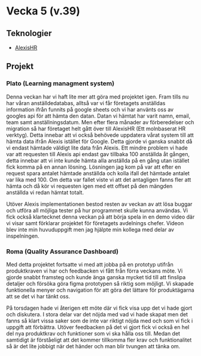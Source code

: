 # Vecka 5 (v.39)

## Teknologier

- [AlexisHR](https://alexishr.com/)

## Projekt

### Plato (Learning managment system)

Denna veckan har vi haft lite mer att göra med projektet igen. Fram tills nu har våran anställdedatabas, alltså var vi får företagets anställdas information ifrån funnits på
google sheets och vi har använts oss av googles api för att hämta den datan. Datan vi hämtat har varit namn, email, team samt anställningsdatum. Men efter flera månader av
förberedelser och migration så har företaget helt gått över till AlexisHR (Ett molnbaserat HR verktyg). Detta innebar att vi också behövede uppdatera vårat system till att
hämta data ifrån Alexis istället för Google. Detta gjorde vi ganska snabbt då vi endast hämtade väldigt lite data från Alexis. Ett mindre problem vi hade var att requesten
till Alexis api endast gav tillbaka 100 anställda åt gången, detta innebar att vi inte kunde hämta alla anställda på en gång utan istället fick komma på en annan lösning.
Lösningen jag kom på var att efter en request spara antalet hämtade anställda och kolla ifall det hämtade antalet var lika med 100. Om detta var fallet viste vi att det
antagligen fanns fler att hämta och då kör vi requesten igen med ett offset på den mängden anställda vi redan hämtat totalt.

Utöver Alexis implementationen bestod resten av veckan av att lösa buggar och utföra all möjliga tester på hur programmet skulle kunna användas. Vi fick också klartecknet
denna veckan på att börja spela in en demo video där vi visar samt förklarar projektet för företagets avdelnings chefer. Videon blev inte min huvuduppgift men jag hjälpte min
kollega med delar av inspelningen.

### Roma (Quality Assurance Dashboard)

Med detta projektet fortsatte vi med att jobba på en prototyp utifrån produktkraven vi har och feedbacken vi fått från förra veckans möte. Vi gjorde snabbt framsteg och kunde
änga ganska mycket tid till att finslipa detaljer och försöka göra figma prototypen så riktig som möjligt. Vi skapade funktionella menyer och navigation för att göra det
lättare för produktägarna att se det vi har tänkt oss.

På torsdagen hade vi återigen ett möte där vi fick visa upp det vi hade gjort och diskutera. I stora delar var det nöjda med vad vi hade skapat men det fanns så klart vissa
saker som de inte var riktigt nöjda med och som vi fick i uppgift att förbättra. Utöver feedbacken på det vi gjort fick vi också en hel del nya produktkrav och funktioner
som vi ska hålla oss till. Medan det samtidigt är förståeligt att det kommer tillkomma fler krav och funktionalitet så är det lite jobbigt när det händer och man blir
tvungen att tänka om.
